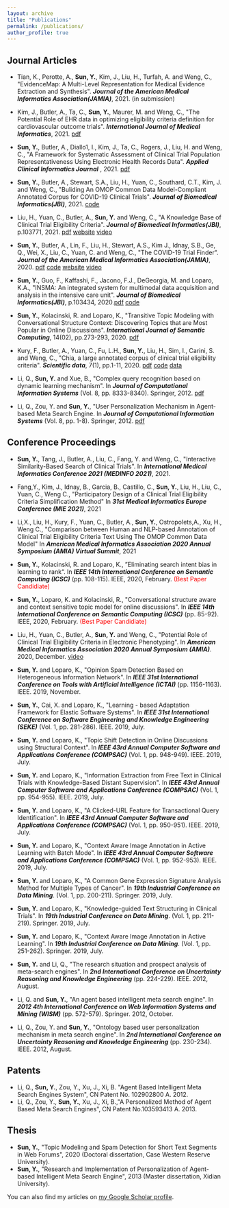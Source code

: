 ```yaml
---
layout: archive
title: "Publications"
permalink: /publications/
author_profile: true
---    
```

    
    
## Journal Articles

+ Tian, K., Perotte, A., **Sun, Y.**, Kim, J., Liu, H., Turfah, A. and Weng, C., "EvidenceMap: A Multi-Level Representation for Medical Evidence Extraction and Synthesis". **_Journal of the American Medical Informatics Association(JAMIA)_**, 2021. (in submission)  

+ Kim, J., Butler, A., Ta, C., **Sun, Y.**, Maurer, M. and Weng, C., "The Potential Role of EHR data in optimizing eligibility criteria definition for cardiovascular outcome trials". **_International Journal of Medical Informatics_**, 2021. [pdf](https://www.sciencedirect.com/science/article/pii/S1386505621002136)

+ **Sun, Y.**, Butler, A., Diallo1, I., Kim, J., Ta, C., Rogers, J., Liu, H. and Weng, C., "A Framework for Systematic Assessment of Clinical Trial Population Representativeness Using Electronic Health Records Data". **_Applied Clinical Informatics Journal_** , 2021. [pdf](https://www.thieme-connect.de/products/ejournals/abstract/10.1055/s-0041-1733846)

+ **Sun, Y.**, Butler, A., Stewart, S.A., Liu, H., Yuan, C., Southard, C.T., Kim, J. and Weng, C., "Buliding An OMOP Common Data Model-Compliant Annotated Corpus for COVID-19 Clinical Trials". **_Journal of Biomedical Informatics(JBI)_**, 2021. [code](https://github.com/WengLab-InformaticsResearch/COVID19-Structured_Trials)

+ Liu, H., Yuan, C., Butler, A., **Sun, Y.** and Weng, C., "A Knowledge Base of Clinical Trial Eligibility Criteria". **_Journal of Biomedical Informatics(JBI)_**, p.103771, 2021. [pdf](https://yingchengsun.github.io/academic/files/CTKB.pdf) [website](http://www.ctkb.io) [video](https://www.ohdsi.org/2020-global-symposium-showcase-70/)
+ **Sun, Y.**, Butler, A., Lin, F., Liu, H., Stewart, A.S., Kim J., Idnay, S.B., Ge, Q., Wei, X., Liu, C., Yuan, C. and Weng, C., "The COVID-19 Trial Finder". **_Journal of the American Medical Informatics Association(JAMIA)_**, 2020. [pdf](https://academic.oup.com/jamia/advance-article/doi/10.1093/jamia/ocaa304/5995330) [code](https://github.com/WengLab-InformaticsResearch/covid19-trialfinder) [website](https://covidtrialx.dbmi.columbia.edu/) [video](https://www.youtube.com/watch?v=oFesA1XMKEs)

+ **Sun, Y.**, Guo, F., Kaffashi, F., Jacono, F.J., DeGeorgia, M. and Loparo, K.A., "INSMA: An integrated system for multimodal data acquisition and analysis in the intensive care unit". **_Journal of Biomedical Informatics(JBI)_**, p.103434, 2020.[pdf](https://yingchengsun.github.io/academic/files/INSMA.pdf) [code](https://github.com/yingchengsun/INSMA_Visualizer)

+ **Sun, Y.**, Kolacinski, R. and Loparo, K., "Transitive Topic Modeling with Conversational Structure Context: Discovering Topics that are Most Popular in Online Discussions". **_International Journal of Semantic Computing_**, 14(02), pp.273-293, 2020. [pdf](https://yingchengsun.github.io/academic/files/IJSC_final.pdf)    

+ Kury, F., Butler, A., Yuan, C., Fu, L.H., **Sun, Y.**, Liu, H., Sim, I., Carini, S. and Weng, C., "Chia, a large annotated corpus of clinical trial eligibility criteria". **_Scientific data_**, 7(1), pp.1-11, 2020. [pdf](https://www.nature.com/articles/s41597-020-00620-0) [code](https://github.com/WengLab-InformaticsResearch/CHIA) [data](https://doi.org/10.6084/m9.figshare.12765602)

+ Li, Q., **Sun, Y.** and Xue, B., "Complex query recognition based on dynamic learning mechanism". In **_Journal of Computational Information Systems_** (Vol. 8, pp. 8333-8340). Springer, 2012. [pdf](https://yingchengsun.github.io/academic/files/2012complex.pdf)

+ Li, Q., Zou, Y. and **Sun, Y.**, "User Personalization Mechanism in Agent-based Meta Search Engine. In **_Journal of Computational Information Systems_** (Vol. 8, pp. 1-8). Springer, 2012. [pdf](https://yingchengsun.github.io/academic/files/2012personalization.pdf)     
     


## Conference Proceedings   


+ **Sun, Y.**, Tang, J., Butler, A., Liu, C., Fang, Y. and Weng, C., "Interactive Similarity-Based Search of Clinical Trials". In **_International Medical Informatics Conference 2021 (MEDINFO 2021)_**, 2021. 

+ Fang,Y., Kim, J., Idnay, B., Garcia, B., Castillo, C., **Sun, Y.**, Liu, H., Liu, C., Yuan, C., Weng C., "Participatory Design of a Clinical Trial Eligibility Criteria Simplification Method" In **_31st Medical Informatics Europe Conference (MIE 2021)_**, 2021

+ Li,X., Liu, H., Kury, F., Yuan, C., Butler, A., **Sun, Y.**, Ostropolets,A., Xu, H., Weng C., "Comparison between Human and NLP-based Annotation of Clinical Trial Eligibility Criteria Text Using The OMOP Common Data Model" In **_American Medical Informatics Association 2020 Annual Symposium (AMIA) Virtual Summit_**, 2021

+ **Sun, Y.**, Kolacinski, R. and Loparo, K., ”Eliminating search intent bias in learning to rank“. In **_IEEE 14th International Conference on Semantic Computing (ICSC)_** (pp. 108-115). IEEE, 2020, February. <span style="color:red">(Best Paper Candidiate)</span>
    
+ **Sun, Y.**, Loparo, K. and Kolacinski, R., "Conversational structure aware and context sensitive topic model for online discussions". In **_IEEE 14th International Conference on Semantic Computing (ICSC)_** (pp. 85-92). IEEE, 2020, February. <span style="color:red">(Best Paper Candidiate)</span>
    
+ Liu, H., Yuan, C., Butler, A., **Sun, Y.** and Weng, C., "Potential Role of Clinical Trial Eligibility Criteria in Electronic Phenotyping". In **_American Medical Informatics Association 2020 Annual Symposium (AMIA)_**. 2020, December. [video](https://www.ohdsi.org/2020-global-symposium-showcase-74/)
       
+ **Sun, Y.** and Loparo, K., "Opinion Spam Detection Based on Heterogeneous Information Network". In **_IEEE 31st International Conference on Tools with Artificial Intelligence (ICTAI)_** (pp. 1156-1163). IEEE. 2019, November. 

+ **Sun, Y.**, Cai, X. and Loparo, K., "Learning - based Adaptation Framework for Elastic Software Systems". In **_IEEE 31st International Conference on Software Engineering and Knowledge Engineering (SEKE)_** (Vol. 1, pp. 281-286). IEEE. 2019, July. 

+ **Sun, Y.** and Loparo, K., "Topic Shift Detection in Online Discussions using Structural Context". In **_IEEE 43rd Annual Computer Software and Applications Conference (COMPSAC)_** (Vol. 1, pp. 948-949). IEEE. 2019, July. 

+ **Sun, Y.** and Loparo, K., "Information Extraction from Free Text in Clinical Trials with Knowledge-Based Distant Supervision". In **_IEEE 43rd Annual Computer Software and Applications Conference (COMPSAC)_** (Vol. 1, pp. 954-955). IEEE. 2019, July. 

+ **Sun, Y.** and Loparo, K., "A Clicked-URL Feature for Transactional Query Identification". In **_IEEE 43rd Annual Computer Software and Applications Conference (COMPSAC)_** (Vol. 1, pp. 950-951). IEEE. 2019, July. 

+ **Sun, Y.** and Loparo, K., "Context Aware Image Annotation in Active Learning with Batch Mode". In **_IEEE 43rd Annual Computer Software and Applications Conference (COMPSAC)_** (Vol. 1, pp. 952-953). IEEE. 2019, July. 

+ **Sun, Y.** and Loparo, K., "A Common Gene Expression Signature Analysis Method for Multiple Types of Cancer". In **_19th Industrial Conference on Data Mining_**. (Vol. 1, pp. 200-211). Springer. 2019, July. 

+ **Sun, Y.** and Loparo, K., "Knowledge-guided Text Structuring in Clinical Trials". In **_19th Industrial Conference on Data Mining_**. (Vol. 1, pp. 211-219). Springer. 2019, July.  

+ **Sun, Y.** and Loparo, K., "Context Aware Image Annotation in Active Learning". In **_19th Industrial Conference on Data Mining_**. (Vol. 1, pp. 251-262). Springer. 2019, July. 

+ **Sun, Y.** and Li, Q., "The research situation and prospect analysis of meta-search engines". In **_2nd International Conference on Uncertainty Reasoning and Knowledge Engineering_** (pp. 224-229). IEEE. 2012, August. 

+ Li, Q. and **Sun, Y.**, "An agent based intelligent meta search engine". In **_2012 4th International Conference on Web Information Systems and Mining (WISM)_** (pp. 572-579). Springer. 2012, October. 

+ Li, Q., Zou, Y. and **Sun, Y.**, "Ontology based user personalization mechanism in meta search engine". In **_2nd International Conference on Uncertainty Reasoning and Knowledge Engineering_** (pp. 230-234). IEEE. 2012, August.    


## Patents

+ Li, Q., **Sun, Y.**, Zou, Y., Xu, J., Xi, B. "Agent Based Intelligent Meta Search Engines System", CN Patent No. 102902800 A. 2012. 
+ Li, Q., Zou, Y., **Sun, Y.**, Xu, J., Xi, B.,"A Personalized Method of Agent Based Meta Search Engines", CN Patent No.103593413 A. 2013.    


## Thesis

+ **Sun, Y.**, "Topic Modeling and Spam Detection for Short Text Segments in Web Forums", 2020 (Doctoral dissertation, Case Western Reserve University).
+ **Sun, Y.**, "Research and Implementation of Personalization of Agent-based Intelligent Meta Search Engine", 2013 (Master dissertation, Xidian University).    


You can also find my articles on <a href="https://scholar.google.com/citations?hl=en&user=VCxrWbsAAAAJ">my Google Scholar profile</a>.

